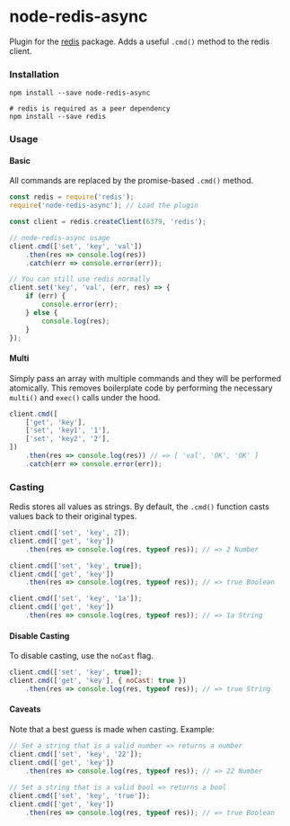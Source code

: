 # node-redis-async
Plugin for the [redis](https://github.com/NodeRedis/node_redis) package. Adds a useful `.cmd()` method to the redis client.

### Installation
```shell
npm install --save node-redis-async

# redis is required as a peer dependency
npm install --save redis
```

### Usage
#### Basic
All commands are replaced by the promise-based `.cmd()` method.
```javascript
const redis = require('redis');
require('node-redis-async'); // Load the plugin

const client = redis.createClient(6379, 'redis');

// node-redis-async usage
client.cmd(['set', 'key', 'val'])
	.then(res => console.log(res))
	.catch(err => console.error(err));

// You can still use redis normally
client.set('key', 'val', (err, res) => {
	if (err) {
		console.error(err);
	} else {
		console.log(res);
	}
});
```

#### Multi
Simply pass an array with multiple commands and they will be performed atomically. This removes boilerplate code by performing the necessary `multi()` and `exec()` calls under the hood.
```javascript
client.cmd([
	['get', 'key'],
	['set', 'key1', '1'],
	['set', 'key2', '2'],
])
	.then(res => console.log(res)) // => [ 'val', 'OK', 'OK' ]
	.catch(err => console.error(err));
```

### Casting
Redis stores all values as strings. By default, the `.cmd()` function casts values back to their original types.
```javascript
client.cmd(['set', 'key', 2]);
client.cmd(['get', 'key'])
	.then(res => console.log(res, typeof res)); // => 2 Number

client.cmd(['set', 'key', true]);
client.cmd(['get', 'key'])
	.then(res => console.log(res, typeof res)); // => true Boolean

client.cmd(['set', 'key', '1a']);
client.cmd(['get', 'key'])
	.then(res => console.log(res, typeof res)); // => 1a String
```

#### Disable Casting
To disable casting, use the `noCast` flag.
```javascript
client.cmd(['set', 'key', true]);
client.cmd(['get', 'key'], { noCast: true })
	.then(res => console.log(res, typeof res)); // => true String
```

#### Caveats
Note that a best guess is made when casting. Example:
```javascript
// Set a string that is a valid number => returns a number
client.cmd(['set', 'key', '22']);
client.cmd(['get', 'key'])
	.then(res => console.log(res, typeof res)); // => 22 Number
	
// Set a string that is a valid bool => returns a bool
client.cmd(['set', 'key', 'true']);
client.cmd(['get', 'key'])
	.then(res => console.log(res, typeof res)); // => true Boolean
```
